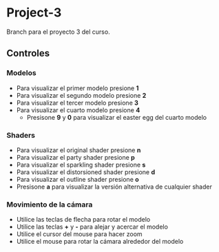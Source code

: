 # Project-3
Branch para el proyecto 3 del curso.

## Controles
  ### Modelos
  - Para visualizar el primer modelo presione **1**
  - Para visualizar el segundo modelo presione **2**
  - Para visualizar el tercer modelo presione **3**
  - Para visualizar el cuarto modelo presione **4**
    -   Presisone **9** y **0** para visualizar el easter egg del cuarto modelo

  ### Shaders
  - Para visualizar el original shader presione **n**
  - Para visualizar el party shader presione **p**
  - Para visualizar el sparkling shader presione **s**
  - Para visualizar el distorsioned shader presione **d**
  - Para visualizar el outline shader presione **o**
  - Presisone **a** para visualizar la versión alternativa de cualquier shader

  ### Movimiento de la cámara
  - Utilice las teclas de flecha para rotar el modelo
  - Utilice las teclas **+** y **-** para alejar y acercar el modelo
  - Utilice el cursor del mouse para hacer zoom
  - Utilice el mouse para rotar la cámara alrededor del modelo
